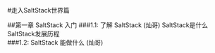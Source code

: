 #走入SaltStack世界篇

##第一章 SaltStack 入门
###1.1: 了解 SaltStack (灿哥)
       SaltStack是什么  SaltStack发展历程  
###1.2: SaltStack 能做什么 (灿哥)
